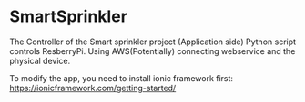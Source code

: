# SmartSprinkler
The Controller of the Smart sprinkler project (Application side)
Python script controls ResberryPi.
Using AWS(Potentially) connecting webservice and the physical device.

To modify the app, you need to install ionic framework first:
https://ionicframework.com/getting-started/
